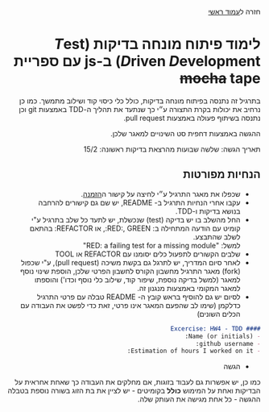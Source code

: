 <div dir="rtl">
<div>
</div>

חזרה ל[עמוד ראשי](../../../..)


# לימוד פיתוח מונחה בדיקות (*T*est *D*riven *D*evelopment) ב-js עם ספריית ~~mocha~~ tape

בתרגיל זה נתנסה בפיתוח מונחה בדיקות, כולל כלי כיסוי קוד ושילוב מתמשך.
כמו כן נרחיב את יכולות בקרת התצורה ע״י כך שנתעד את תהליך ה-TDD באמצעות git וכן נתנסה בשיתוף פעולה באמצעות pull request.

ההגשה באמצעות דחפית סט השינויים למאגר שלכן.

תאריך הגשה:  שלשה שבועות מהרצאת בדיקות ראשונה: 15/2

## הנחיות מפורטות

- שכפלו את מאגר התרגיל ע״י לחיצה על קישור ה[הזמנה][ex4-invitation].
- עקבו אחרי הנחיות התרגיל ב- README, יש שם גם קישורים להרחבה בנושא בדיקות ו-TDD.
- החל מהשלב בו יש בדיקה (test) שנכשלת, יש לתעד כל שלב בתרגיל ע"י קומיט עם הודעה המתחילה ב: RED:, GREEN:, או REFACTOR: בהתאם לשלב שהתבצע. <br/>למשל: "RED: a failing test for a missing module"
- שלבים הקשורים לתפעול כלים יסומנו עם REFACTOR או TOOL
- לאחר סיום המדריך, יש לתרגל גם בקשת משיכה (pull request), ע"י שכפול (fork) מאגר התרגיל מחשבון הקורס לחשבון הפרטי שלכן, הוספת שינוי נוסף למאגר (למשל בדיקה נוספת, שיפור קוד, שילוב כלי נוסף וכדו') והוספתו למאגר המקומי באמצעות מנגנון זה.
- לסיום יש גם להוסיף בראש קובץ ה- README טבלה עם פרטי התרגיל כדלקמן (שימו לב שהפעם המאגר אינו פרטי, זאת כדי לפשט את העבודה עם הכלים השונים)

```markdown
#### Excercise: HW4 - TDD
- Name (or initials):
- github username: 
- Estimation of hours I worked on it: 
```
- הגשה

כמו כן, יש אפשרות גם לעבוד בזוגות, אם מחלקים את העבודה כך שאחת אחראית על הבדיקות ואחת על המימוש **כולל** בקומיטים - יש לציין את בת הזוג בשורה נוספת בטבלה ההגשה - כל אחת מגישה את העותק שלה.

<!-- links -->
[ex4-invitation]: https://classroom.github.com/a/y0k10bIo